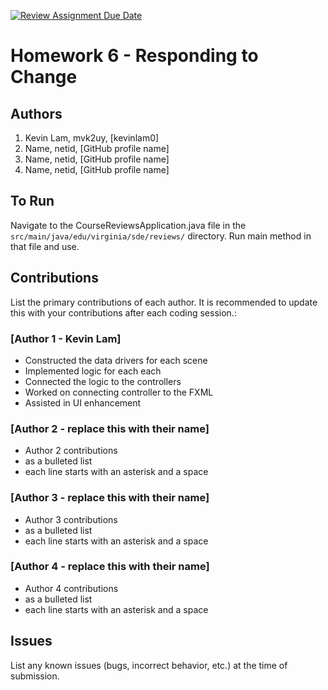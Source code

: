 [![Review Assignment Due Date](https://classroom.github.com/assets/deadline-readme-button-24ddc0f5d75046c5622901739e7c5dd533143b0c8e959d652212380cedb1ea36.svg)](https://classroom.github.com/a/DC1SF4uZ)
# Homework 6 - Responding to Change

## Authors
1) Kevin Lam, mvk2uy, [kevinlam0]
2) Name, netid, [GitHub profile name]
3) Name, netid, [GitHub profile name]
4) Name, netid, [GitHub profile name]

## To Run

Navigate to the CourseReviewsApplication.java file in the `src/main/java/edu/virginia/sde/reviews/` directory. 
Run main method in that file and use.

## Contributions

List the primary contributions of each author. It is recommended to update this with your contributions after each coding session.:

### [Author 1 - Kevin Lam]

* Constructed the data drivers for each scene
* Implemented logic for each each
* Connected the logic to the controllers
* Worked on connecting controller to the FXML
* Assisted in UI enhancement

### [Author 2 - replace this with their name]

* Author 2 contributions
* as a bulleted list
* each line starts with an asterisk and a space

### [Author 3 - replace this with their name]

* Author 3 contributions
* as a bulleted list
* each line starts with an asterisk and a space

### [Author 4 - replace this with their name]

* Author 4 contributions
* as a bulleted list
* each line starts with an asterisk and a space

## Issues

List any known issues (bugs, incorrect behavior, etc.) at the time of submission.
